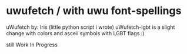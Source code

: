 # uwufetch / with uwu font-spellings
uWufetch by: Iris (little python script i wrote)
uWufetch-lgbt is a slight change with colors and asceii symbols with LGBT flags :)

still Work In Progress

